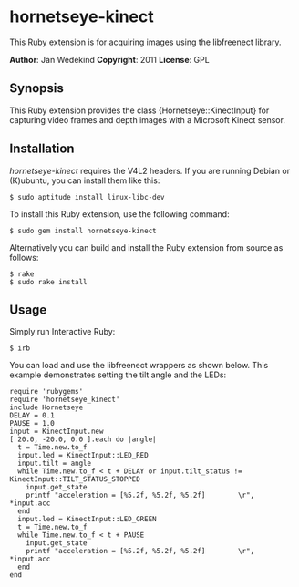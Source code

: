 hornetseye-kinect
=================
This Ruby extension is for acquiring images using the libfreenect library.

**Author**:       Jan Wedekind
**Copyright**:    2011
**License**:      GPL

Synopsis
--------

This Ruby extension provides the class {Hornetseye::KinectInput} for capturing video frames and depth images with a Microsoft Kinect sensor.

Installation
------------

*hornetseye-kinect* requires the V4L2 headers. If you are running Debian or (K)ubuntu, you can install them like this:

    $ sudo aptitude install linux-libc-dev

To install this Ruby extension, use the following command:

    $ sudo gem install hornetseye-kinect

Alternatively you can build and install the Ruby extension from source as follows:

    $ rake
    $ sudo rake install

Usage
-----

Simply run Interactive Ruby:

    $ irb

You can load and use the libfreenect wrappers as shown below. This example demonstrates setting the tilt angle and the LEDs:

    require 'rubygems'
    require 'hornetseye_kinect'
    include Hornetseye
    DELAY = 0.1
    PAUSE = 1.0
    input = KinectInput.new
    [ 20.0, -20.0, 0.0 ].each do |angle|
      t = Time.new.to_f
      input.led = KinectInput::LED_RED
      input.tilt = angle
      while Time.new.to_f < t + DELAY or input.tilt_status != KinectInput::TILT_STATUS_STOPPED
        input.get_state
        printf "acceleration = [%5.2f, %5.2f, %5.2f]        \r", *input.acc
      end
      input.led = KinectInput::LED_GREEN
      t = Time.new.to_f
      while Time.new.to_f < t + PAUSE
        input.get_state
        printf "acceleration = [%5.2f, %5.2f, %5.2f]        \r", *input.acc
      end
    end

